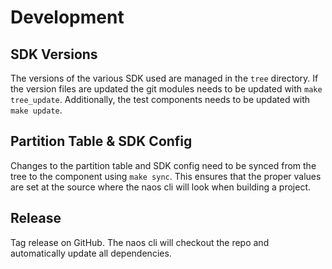 # Development

## SDK Versions

The versions of the various SDK used are managed in the `tree` directory. If the version files are updated the git modules needs to be updated with `make tree_update`. Additionally, the test components needs to be updated with `make update`.

## Partition Table & SDK Config

Changes to the partition table and SDK config need to be synced from the tree to the component using `make sync`. This ensures that the proper values are set at the source where the naos cli will look when building a project.

## Release

Tag release on GitHub. The naos cli will checkout the repo and automatically update all dependencies.
